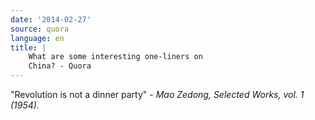 ```yaml
---
date: '2014-02-27'
source: quora
language: en
title: |
    What are some interesting one-liners on
    China? - Quora
---
```


\"Revolution is not a dinner party\" - *Mao Zedong, Selected Works, vol.
1 (1954).*
